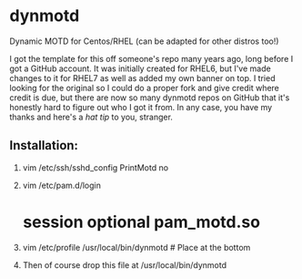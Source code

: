 # dynmotd
Dynamic MOTD for Centos/RHEL (can be adapted for other distros too!)

I got the template for this off someone's repo many years ago, long before I got a GitHub account.  It was initially created for RHEL6, but I've made changes to it for RHEL7 as well as added my own banner on top.  I tried looking for the original so I could do a proper fork and give credit where credit is due, but there are now so many dynmotd repos on GitHub that it's honestly hard to figure out who I got it from.  In any case, you have my thanks and here's a *hat tip* to you, stranger.


## Installation:

 1.   vim /etc/ssh/sshd_config
      PrintMotd no

 2.   vim /etc/pam.d/login
      # session optional pam_motd.so

 3.   vim /etc/profile
      /usr/local/bin/dynmotd # Place at the bottom

 4.   Then of course drop this file at
      /usr/local/bin/dynmotd


